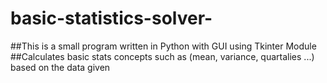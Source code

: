 # basic-statistics-solver-
##This is a small program written in Python with GUI using Tkinter Module
##Calculates basic stats concepts such as (mean, variance, quartalies ...) based on the data given

